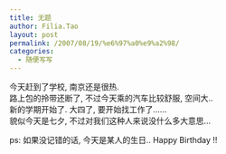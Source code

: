 ```yaml
---
title: 无题
author: Filia.Tao
layout: post
permalink: /2007/08/19/%e6%97%a0%e9%a2%98/
categories:
  - 随便写写
---
```

今天赶到了学校, 南京还是很热.  
路上包的拎带还断了, 不过今天乘的汽车比较舒服, 空间大..  
新的学期开始了. 大四了, 要开始找工作了&#8230;&#8230;  
貌似今天是七夕, 不过对我们这种人来说没什么多大意思&#8230;

ps: 如果没记错的话, 今天是某人的生日.. Happy Birthday !!

